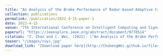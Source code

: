 ```yaml
---
title: "An Analysis of the Brake Performance of Radar-based Adaptive Cruise Control During Ramp Merging on Simulation Software"
collection: publications
permalink: /publication/2022-4-15-paper-1
date: 2022-4-15
venue: "7th International Conference on Intelligent Computing and Signal Processing (ICSP), Xi'an, China"
paperurl: "https://ieeexplore.ieee.org/abstract/document/9778514"
citation: "Z. Zhao and C. Wei. (2022). \"An Analysis of the Brake Performance of Radar-based Adaptive Cruise Control During Ramp Merging on Simulation Software.\" *2022 7th International Conference on Intelligent Computing and Signal Processing (ICSP), Xi'an, China, 2022*. pp. 1112-1115."
teaser: "/images/ruyi.jpg"
download_link: "[Download paper here](http://ChuhengWei.github.io/files/paper1.pdf)"
---
```

